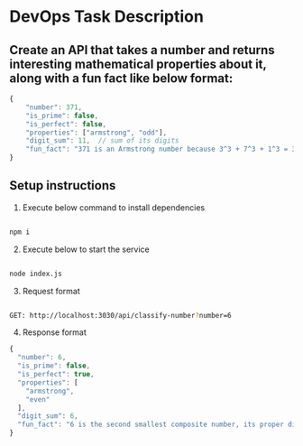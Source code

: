 # DevOps Task Description

## Create an API that takes a number and returns interesting mathematical properties about it, along with a fun fact like below format:

```javascript
{
    "number": 371,
    "is_prime": false,
    "is_perfect": false,
    "properties": ["armstrong", "odd"],
    "digit_sum": 11,  // sum of its digits
    "fun_fact": "371 is an Armstrong number because 3^3 + 7^3 + 1^3 = 371"
}

```

## Setup instructions

1. Execute below command to install dependencies

```bash

npm i 

```

2. Execute below to start the service

```bash

node index.js 

```

3. Request format

```bash

GET: http://localhost:3030/api/classify-number?number=6


```

4. Response format

```javascript
{
  "number": 6,
  "is_prime": false,
  "is_perfect": true,
  "properties": [
    "armstrong",
    "even"
  ],
  "digit_sum": 6,
  "fun_fact": "6 is the second smallest composite number, its proper divisors being 1, 2 and 3."
}
```